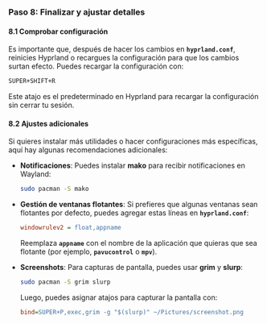 ### Paso 8: Finalizar y ajustar detalles

#### 8.1 Comprobar configuración

Es importante que, después de hacer los cambios en **`hyprland.conf`**, reinicies Hyprland o recargues la configuración para que los cambios surtan efecto. Puedes recargar la configuración con:

```bash
SUPER+SHIFT+R
```

Este atajo es el predeterminado en Hyprland para recargar la configuración sin cerrar tu sesión.

#### 8.2 Ajustes adicionales

Si quieres instalar más utilidades o hacer configuraciones más específicas, aquí hay algunas recomendaciones adicionales:

- **Notificaciones**: Puedes instalar **mako** para recibir notificaciones en Wayland:

  ```bash
  sudo pacman -S mako
  ```

- **Gestión de ventanas flotantes**: Si prefieres que algunas ventanas sean flotantes por defecto, puedes agregar estas líneas en **`hyprland.conf`**:

  ```ini
  windowrulev2 = float,appname
  ```

  Reemplaza **`appname`** con el nombre de la aplicación que quieras que sea flotante (por ejemplo, **`pavucontrol`** o **`mpv`**).

- **Screenshots**: Para capturas de pantalla, puedes usar **grim** y **slurp**:

  ```bash
  sudo pacman -S grim slurp
  ```

  Luego, puedes asignar atajos para capturar la pantalla con:

  ```ini
  bind=SUPER+P,exec,grim -g "$(slurp)" ~/Pictures/screenshot.png
  ```
